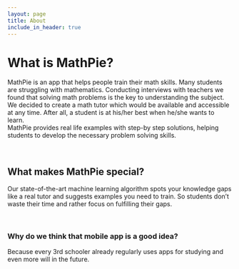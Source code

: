 ```yaml
---
layout: page
title: About
include_in_header: true
---
```


# What is MathPie?
MathPie is an app that helps people train their math skills. Many students are struggling with mathematics. Conducting interviews with teachers we found that solving math problems is the key to understanding the subject. We decided to create a math tutor which would be available and accessible at any time.  After all, a  student is at his/her best when he/she wants to learn.
<br>
MathPie provides real life examples with step-by step solutions, helping students to develop the necessary problem solving skills.


<br>

## What makes MathPie special? 
Our state-of-the-art machine learning algorithm spots your knowledge gaps like a real tutor and suggests examples you need to train. So students don’t waste their time and rather focus on fulfilling their gaps. 

<br>


### Why do we think that mobile app is a good idea?  
Because every 3rd schooler already regularly uses apps for studying and even more will in the future.

<br>
